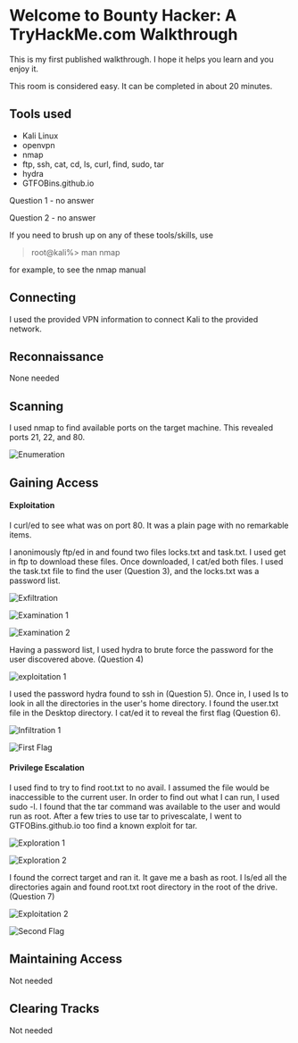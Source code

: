 # Welcome to Bounty Hacker: A TryHackMe.com Walkthrough
This is my first published walkthrough. I hope it helps you learn and you enjoy it.

This room is considered easy. It can be completed in about 20 minutes.

## Tools used
* Kali Linux
* openvpn
* nmap
* ftp, ssh, cat, cd, ls, curl, find, sudo, tar 
* hydra
* GTFOBins.github.io

Question 1 - no answer

Question 2 - no answer

If you need to brush up on any of these tools/skills, use
> root@kali%> man nmap

for example, to see the nmap manual

## Connecting
I used the provided VPN information to connect Kali to the provided network.

## Reconnaissance
None needed

## Scanning
I used nmap to find available ports on the target machine. This revealed ports 21, 22, and 80.

![Enumeration](enumeration.png)

## Gaining Access
#### Exploitation
I curl/ed to see what was on port 80. It was a plain page with no remarkable items.

I anonimously ftp/ed in and found two files locks.txt and task.txt. I used get in ftp to download these files. Once downloaded, I cat/ed both files. I used the task.txt file to find the user (Question 3), and the locks.txt was a password list.

![Exfiltration](exfiltration.png)

![Examination 1](examination1.png)

![Examination 2](examination2.png)

Having a password list, I used hydra to brute force the password for the user discovered above. (Question 4)

![exploitation 1](exploitation1.png)

I used the password hydra found to ssh in (Question 5). Once in, I used ls to look in all the directories in the user's home directory. I found the user.txt file in the Desktop directory. I cat/ed it to reveal the first flag (Question 6).

![Infiltration 1](infiltration.png)

![First Flag](firstflag.png)

#### Privilege Escalation 
I used find to try to find root.txt to no avail. I assumed the file would be inaccessible to the current user. In order to find out what I can run, I used sudo -l. I found that the tar command was available to the user and would run as root. After a few tries to use tar to privescalate, I went to GTFOBins.github.io too find a known exploit for tar. 

![Exploration 1](exploration1.png)

![Exploration 2](exploration2.png)

I found the correct target and ran it. It gave me a bash as root. I ls/ed all the directories again and found root.txt root directory in the root of the drive. (Question 7)

![Exploitation 2](exploitation2.png)

![Second Flag](secondflag.png)

## Maintaining Access 
Not needed

## Clearing Tracks 
Not needed
